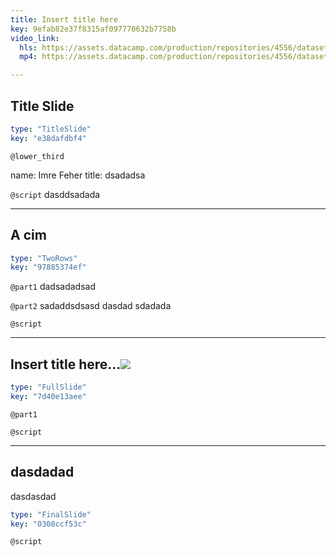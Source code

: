```yaml
---
title: Insert title here
key: 9efab82e37f8315af097770632b7758b
video_link:
  hls: https://assets.datacamp.com/production/repositories/4556/datasets/643609887233e7e31981dcc721b6cb452ad0cf76/example.m3u8
  mp4: https://assets.datacamp.com/production/repositories/4556/datasets/7f0231ec568171661fe8b3da2ccb4ae6e3c44b97/CH1_1.mp4

---
```

## Title Slide

```yaml
type: "TitleSlide"
key: "e38dafdbf4"
```

`@lower_third`

name: Imre Feher
title: dsadadsa


`@script`
dasddsadada


---
## A cim

```yaml
type: "TwoRows"
key: "97885374ef"
```

`@part1`
dadsadadsad


`@part2`
sadaddsdsasd
dasdad
sdadada


`@script`



---
## Insert title here...![](https://assets.datacamp.com/production/repositories/4556/datasets/66b3a75fb0fe35472e32a9d4188527fa589bac95/Bad.jpg)

```yaml
type: "FullSlide"
key: "7d40e13aee"
```

`@part1`



`@script`



---
## dasdadad
dasdasdad


```yaml
type: "FinalSlide"
key: "0308ccf53c"
```

`@script`


